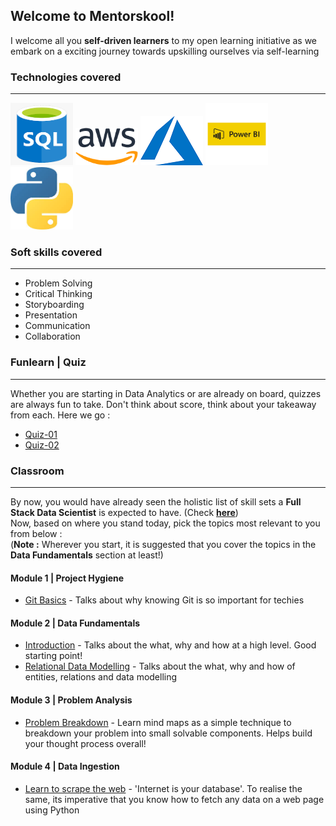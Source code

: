 
## Welcome to Mentorskool!

I welcome all you **self-driven learners** to my open learning initiative as we embark on a exciting journey towards upskilling ourselves via self-learning


### Technologies covered
--------------------------
<img src="https://github.com/mentorskool/Welcome/blob/master/imgs/azure-sql.png?raw=true" width="100" height="100">
<img src="https://github.com/mentorskool/Welcome/blob/master/imgs/aws.png?raw=true" width="100" height="60">
<img src="https://github.com/mentorskool/Welcome/blob/master/imgs/azure.png?raw=true" width="100" height="79">
<img src="https://github.com/mentorskool/Welcome/blob/master/imgs/power-bi.png?raw=true" width="100" height="100">
<img src="https://github.com/mentorskool/Welcome/blob/master/imgs/python.jpg?raw=true" width="100" height="100">


### Soft skills covered
-------------------------------
* Problem Solving
* Critical Thinking
* Storyboarding
* Presentation
* Communication
* Collaboration



### Funlearn | Quiz
--------------------
Whether you are starting in Data Analytics or are already on board, quizzes are always fun to take. Don't think about score, think about your takeaway from each. Here we go :
* <a href="https://forms.gle/HDYnohjVAzxZKoY66" target="_blank">Quiz-01</a>
* <a href="https://forms.gle/YqdMokCSUmDd7dXh7" target="_blank">Quiz-02</a>



### Classroom
---------------------
By now, you would have already seen the holistic list of skill sets a **Full Stack Data Scientist** is expected to have. (Check <a href="https://github.com/mentorskool/Welcome/blob/master/docs/learning-paths.pdf" target="_blank">**here**</a>) <br>
Now, based on where you stand today, pick the topics most relevant to you from below : <br>
(**Note :** Wherever you start, it is suggested that you cover the topics in the **Data Fundamentals** section at least!)

#### Module 1 | Project Hygiene
* <a href="https://colab.research.google.com/github/mentorskool/Welcome/blob/master/learnbooks/02.Project-Hygiene/git-basics.ipynb" target="_blank">Git Basics</a> - Talks about why knowing Git is so important for techies


#### Module 2 | Data Fundamentals
* <a href="https://colab.research.google.com/github/mentorskool/Welcome/blob/master/learnbooks/01.Getting-Started/breaking-the-ice.ipynb" target="_blank">Introduction</a> - Talks about the what, why and how at a high level. Good starting point!
* <a href="https://colab.research.google.com/github/mentorskool/Welcome/blob/master/learnbooks/04.Data-Fundamentals/relational-data-modelling.ipynb" target="_blank">Relational Data Modelling</a> - Talks about the what, why and how of entities, relations and data modelling


#### Module 3 | Problem Analysis
* <a href="https://colab.research.google.com/github/mentorskool/Welcome/blob/master/learnbooks/03.Problem Analysis/problem-analysis.ipynb" target="_blank">Problem Breakdown</a> - Learn mind maps as a simple technique to breakdown your problem into small solvable components. Helps build your thought process overall!


#### Module 4 | Data Ingestion
* <a href="https://colab.research.google.com/github/mentorskool/Welcome/blob/master/learnbooks/05.Data-Ingestion/web-scraping.ipynb" target="_blank">Learn to scrape the web</a> - 'Internet is your database'. To realise the same, its imperative that you know how to fetch any data on a web page using Python
